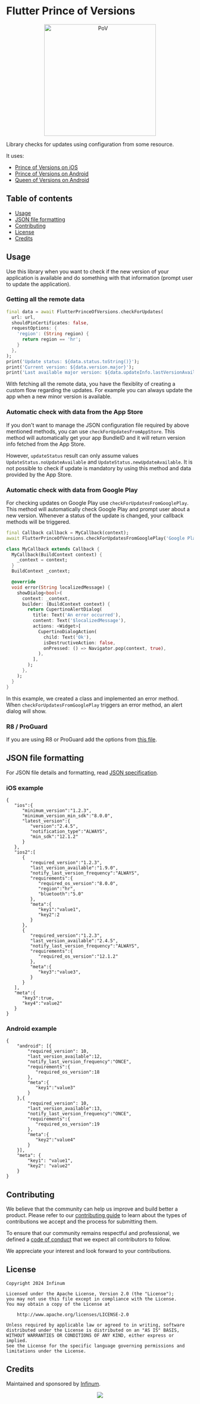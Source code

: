 # Flutter Prince of Versions

<p align="center">
    <img src="https://raw.githubusercontent.com/infinum/flutter-prince-of-versions/master/prince-of-versions.png" width="300" max-width="50%" alt="PoV"/>
</p>


Library checks for updates using configuration from some resource.

It uses:
 - [Prince of Versions on iOS](https://github.com/infinum/iOS-prince-of-versions)
 - [Prince of Versions on Android](https://github.com/infinum/Android-Prince-of-Versions)
 - [Queen of Versions on Android](https://github.com/infinum/Android-Prince-of-Versions/tree/master/queen-of-versions)

 ## Table of contents

* [Usage](#usage)
* [JSON file formatting](#json-file-formatting)
* [Contributing](#contributing)
* [License](#license)
* [Credits](#credits)

## Usage

Use this library when you want to check if the new version of your application is available and do something with that
information (prompt user to update the application).

### Getting all the remote data

```dart
final data = await FlutterPrinceOfVersions.checkForUpdates(
  url: url,
  shouldPinCertificates: false,
  requestOptions: {
    'region': (String region) {
      return region == 'hr';
    }
  },
);
print('Update status: ${data.status.toString()}');
print('Current version: ${data.version.major}');
print('Last available major version: ${data.updateInfo.lastVersionAvailable.major}');
```

With fetching all the remote data, you have the flexiblity of creating a custom flow regarding the updates.
For example you can always update the app when a new minor version is available.

### Automatic check with data from the App Store

If you don't want to manage the JSON configuration file required by above mentioned methods, you can use `checkForUpdatesFromAppStore`.
This method will automatically get your app BundleID and it will return version info fetched from the App Store.

However, `updateStatus` result can only assume values `UpdateStatus.noUpdateAvailable` and `UpdateStatus.newUpdateAvailable`.
It is not possible to check if update is mandatory by using this method and data provided by the App Store.

### Automatic check with data from Google Play

For checking updates on Google Play use `checkForUpdatesFromGooglePlay`. This method will automatically check Google Play
and prompt user about a new version. Whenever a status of the update is changed, your callback methods will be triggered.

```dart
final Callback callback = MyCallback(context);
await FlutterPrinceOfVersions.checkForUpdatesFromGooglePlay('Google Play url', callback);
```

```dart
class MyCallback extends Callback {
  MyCallback(BuildContext context) {
    _context = context;
  }
  BuildContext _context;

  @override
  void error(String localizedMessage) {
    showDialog<bool>(
      context: _context,
      builder: (BuildContext context) {
        return CupertinoAlertDialog(
          title: Text('An error occurred'),
          content: Text('$localizedMessage'),
          actions: <Widget>[
            CupertinoDialogAction(
              child: Text('Ok'),
              isDestructiveAction: false,
              onPressed: () => Navigator.pop(context, true),
            ),
          ],
        );
      },
    );
  }
}
```

In this example, we created a class and implemented an error method. When `checkForUpdatesFromGooglePlay` triggers an error method, an alert dialog will show.

### R8 / ProGuard

If you are using R8 or ProGuard add the options from
[this file](https://github.com/infinum/Android-Prince-of-Versions/blob/master/prince-of-versions/prince-of-versions.pro).

## JSON file formatting

For JSON file details and formatting, read [JSON specification](https://github.com/infinum/iOS-prince-of-versions/blob/master/JSON.md).

### iOS example

```
{
   "ios":{
      "minimum_version":"1.2.3",
      "minimum_version_min_sdk":"8.0.0",
      "latest_version":{
         "version":"2.4.5",
         "notification_type":"ALWAYS",
         "min_sdk":"12.1.2"
      }
   },
   "ios2":[
      {
         "required_version":"1.2.3",
         "last_version_available":"1.9.0",
         "notify_last_version_frequency":"ALWAYS",
         "requirements":{
            "required_os_version":"8.0.0",
            "region":"hr",
            "bluetooth":"5.0"
         },
         "meta":{
            "key1":"value1",
            "key2":2
         }
      },
      {
         "required_version":"1.2.3",
         "last_version_available":"2.4.5",
         "notify_last_version_frequency":"ALWAYS",
         "requirements":{
            "required_os_version":"12.1.2"
         },
         "meta":{
            "key3":"value3",
         }
      }
   ],
   "meta":{
      "key3":true,
      "key4":"value2"
   }
}
```


### Android example

```
{
	"android": [{
		"required_version": 10,
		"last_version_available":12,
		"notify_last_version_frequency":"ONCE",
		"requirements":{
		   "required_os_version":18
		},
		"meta":{
		   "key1":"value3"
		}
	},{
		"required_version": 10,
		"last_version_available":13,
		"notify_last_version_frequency":"ONCE",
		"requirements":{
		   "required_os_version":19
		},
		"meta":{
		   "key2":"value4"
		}
	}],
	"meta": {
		"key1": "value1",
		"key2": "value2"
	}
}
```

## Contributing

We believe that the community can help us improve and build better a product.
Please refer to our [contributing guide](CONTRIBUTING.md) to learn about the types of contributions we accept and the process for submitting them.

To ensure that our community remains respectful and professional, we defined a [code of conduct](CODE_OF_CONDUCT.md) <!-- and [coding standards](<link>) --> that we expect all contributors to follow.

We appreciate your interest and look forward to your contributions.

## License

```text
Copyright 2024 Infinum

Licensed under the Apache License, Version 2.0 (the "License");
you may not use this file except in compliance with the License.
You may obtain a copy of the License at

    http://www.apache.org/licenses/LICENSE-2.0

Unless required by applicable law or agreed to in writing, software
distributed under the License is distributed on an "AS IS" BASIS,
WITHOUT WARRANTIES OR CONDITIONS OF ANY KIND, either express or implied.
See the License for the specific language governing permissions and
limitations under the License.
```

## Credits

Maintained and sponsored by [Infinum](https://infinum.com).

<div align="center">
    <a href='https://infinum.com'>
    <picture>
        <source srcset="https://assets.infinum.com/brand/logo/static/white.svg" media="(prefers-color-scheme: dark)">
        <img src="https://assets.infinum.com/brand/logo/static/default.svg">
    </picture>
    </a>
</div>
